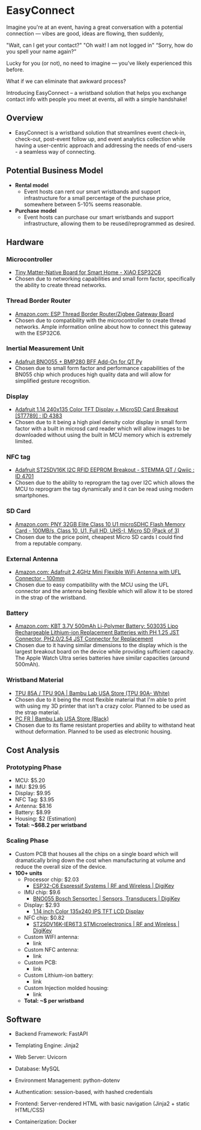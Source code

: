 # EasyConnect
Imagine you're at an event, having a great conversation with a potential connection — vibes are good, ideas are flowing, then suddenly,

"Wait, can I get your contact?" 
"Oh wait! I am not logged in" 
“Sorry, how do you spell your name again?”

Lucky for you (or not), no need to imagine — you’ve likely experienced this before.

What if we can eliminate that awkward process? 

Introducing EasyConnect – a wristband solution that helps you exchange contact info with people you meet at events, all with a simple handshake!


## Overview
- EasyConnect is a wristband solution that streamlines event check-in, check-out, post-event follow up, and event analytics collection while having a user-centric approach and addressing the needs of end-users - a seamless way of connecting. 


## Potential Business Model
- **Rental model**
  - Event hosts can rent our smart wristbands and support infrastructure for a small percentage of the purchase price, somewhere between 5-10% seems reasonable.
- **Purchase model**
  - Event hosts can purchase our smart wristbands and support infrastructure, allowing them to be reused/reprogrammed as desired.


## Hardware

### Microcontroller
- [Tiny Matter-Native Board for Smart Home - XIAO ESP32C6](https://www.seeedstudio.com/XIAO-ESP32C6-p-5854.html)
- Chosen due to networking capabilities and small form factor, specifically the ability to create thread networks.

### Thread Border Router
- [Amazon.com: ESP Thread Border Router/Zigbee Gateway Board](https://www.amazon.com/ESP-Thread-Border-Router-Gateway/dp/B0BN6NP21L)
- Chosen due to compatibility with the microcontroller to create thread networks. Ample information online about how to connect this gateway with the ESP32C6.

### Inertial Measurement Unit
- [Adafruit BNO055 + BMP280 BFF Add-On for QT Py](https://www.adafruit.com/product/4754)
- Chosen due to small form factor and performance capabilities of the BN055 chip which produces high quality data and will allow for simplified gesture recognition.

### Display
- [Adafruit 1.14 240x135 Color TFT Display + MicroSD Card Breakout [ST7789] : ID 4383](https://www.adafruit.com/product/4383)
- Chosen due to it being a high pixel density color display in small form factor with a built in microsd card reader which will allow images to be downloaded without using the built in MCU memory which is extremely limited.

### NFC tag
- [Adafruit ST25DV16K I2C RFID EEPROM Breakout - STEMMA QT / Qwiic : ID 4701](https://www.adafruit.com/product/4701)
- Chosen due to the ability to reprogram the tag over I2C which allows the MCU to reprogram the tag dynamically and it can be read using modern smartphones.

### SD Card
- [Amazon.com: PNY 32GB Elite Class 10 U1 microSDHC Flash Memory Card - 100MB/s, Class 10, U1, Full HD, UHS-I, Micro SD (Pack of 3)](https://www.amazon.com/PNY-Elite-microSDHC-Memory-3-Pack/dp/B07YXJM282)
- Chosen due to the price point, cheapest Micro SD cards I could find from a reputable company.

### External Antenna
- [Amazon.com: Adafruit 2.4GHz Mini Flexible WiFi Antenna with UFL Connector - 100mm](https://www.amazon.com/Adafruit-2-4GHz-Flexible-Antenna-Connector/dp/B00LSYRLK8)
- Chosen due to easy compatibility with the MCU using the UFL connector and the antenna being flexible which will allow it to be stored in the strap of the wristband.

### Battery
- [Amazon.com: KBT 3.7V 500mAh Li-Polymer Battery: 503035 Lipo Rechargeable Lithium-ion Replacement Batteries with PH 1.25 JST Connector, PH2.0/2.54 JST Connector for Replacement](https://www.amazon.com/KBT-503035-Rechargeable-Lithium-ion-Replacement/dp/B0CKGLWRSP)
- Chosen due to it having similar dimensions to the display which is the largest breakout board on the device while providing sufficient capacity. The Apple Watch Ultra series batteries have similar capacities (around 500mAh).

### Wristband Material
- [TPU 85A / TPU 90A | Bambu Lab USA Store (TPU 90A- White)](https://us.store.bambulab.com/products/tpu-85a-tpu-90a)
- Chosen due to it being the most flexible material that I'm able to print with using my 3D printer that isn't a crazy color. Planned to be used as the strap material.
- [PC FR | Bambu Lab USA Store (Black)](https://us.store.bambulab.com/products/pc-fr)
- Chosen due to its flame resistant properties and ability to withstand heat without deformation. Planned to be used as electronic housing.


## Cost Analysis

### Prototyping Phase
- MCU: $5.20
- IMU: $29.95
- Display: $9.95
- NFC Tag: $3.95
- Antenna: $8.16
- Battery: $8.99
- Housing: $2 (Estimation)
- **Total: ~$68.2 per wristband**

### Scaling Phase
- Custom PCB that houses all the chips on a single board which will dramatically bring down the cost when manufacturing at volume and reduce the overall size of the device.
- **100+ units**
  - Processor chip: $2.03
    - [ESP32-C6 Espressif Systems | RF and Wireless | DigiKey](https://www.digikey.com/en/products/detail/espressif-systems/ESP32-C6/15822984)
  - IMU chip: $9.6
    - [BNO055 Bosch Sensortec | Sensors, Transducers | DigiKey](https://www.digikey.com/en/products/detail/bosch-sensortec/BNO055/5922301)
  - Display: $2.93
    - [1.14 inch Color 135x240 IPS TFT LCD Display](https://www.aliexpress.us/item/3256802644457067.html)
  - NFC chip: $0.82
    - [ST25DV16K-IER6T3 STMicroelectronics | RF and Wireless | DigiKey](https://www.digikey.com/en/products/detail/stmicroelectronics/ST25DV16K-IER6T3/10232916)
  - Custom WIFI antenna: 
    - link
  - Custom NFC antenna: 
    - link
  - Custom PCB: 
    - link
  - Custom Lithium-ion battery: 
    - link
  - Custom Injection molded housing: 
    - link
  - **Total: ~$ per wristband**


## Software

- Backend Framework: FastAPI 

- Templating Engine: Jinja2  

- Web Server: Uvicorn  

- Database: MySQL

- Environment Management: python-dotenv  

- Authentication: session-based, with hashed credentials  

- Frontend: Server-rendered HTML with basic navigation (Jinja2 + static HTML/CSS)  

- Containerization: Docker 